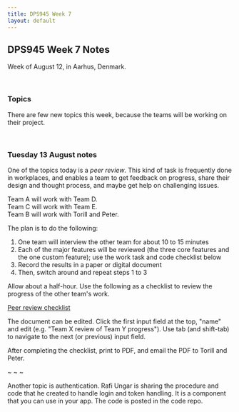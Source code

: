 ```yaml
---
title: DPS945 Week 7
layout: default
---
```


## DPS945 Week 7 Notes

Week of August 12, in Aarhus, Denmark. 

<br>

### Topics

There are few new topics this week, because the teams will be working on their project. 

<br>

### Tuesday 13 August notes

One of the topics today is a *peer review*. This kind of task is frequently done in workplaces, and enables a team to get feedback on progress, share their design and thought process, and maybe get help on challenging issues. 

Team A will work with Team D.  
Team C will work with Team E.  
Team B will work with Torill and Peter. 

The plan is to do the following:
1.  One team will interview the other team for about 10 to 15 minutes
2. Each of the major features will be reviewed (the three core features and the one custom feature); use the work task and code checklist below 
3. Record the results in a paper or digital document
4. Then, switch around and repeat steps 1 to 3

Allow about a half-hour. Use the following as a checklist to review the progress of the other team's work. 

[Peer review checklist](pwa-peer-review-checklist.html)

The document can be edited. Click the first input field at the top, "name" and edit (e.g. "Team X review of Team Y progress"). Use tab (and shift-tab) to navigate to the next (or previous) input field. 

After completing the checklist, print to PDF, and email the PDF to Torill and Peter. 

~ ~ ~ 

Another topic is authentication. Rafi Ungar is sharing the procedure and code that he created to handle login and token handling. It is a component that you can use in your app. The code is posted in the code repo. 

<br>

